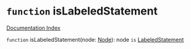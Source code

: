 # `function` isLabeledStatement

[Documentation Index](../README.md)

`function` isLabeledStatement(node: [Node](../interface.Node/README.md)): node `is` [LabeledStatement](../interface.LabeledStatement/README.md)